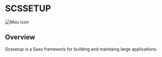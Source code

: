# SCSSETUP

![Mou icon](http://f.cl.ly/items/3G0x1M1i3f112F0N3P3f/scssetup-logo--v21.png)

## Overview

Scssetup is a Sass framework for building and maintaing large applications.

